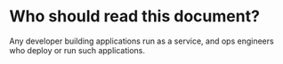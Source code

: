 Who should read this document?
==============================

Any developer building applications run as a service, and ops engineers who deploy or run such applications.
